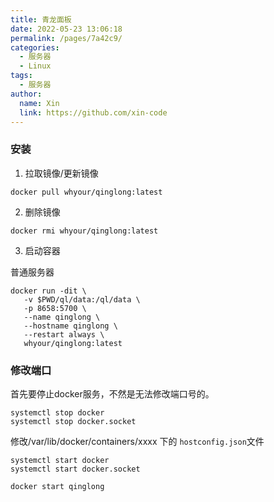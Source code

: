 ```yaml
---
title: 青龙面板
date: 2022-05-23 13:06:18
permalink: /pages/7a42c9/
categories:
  - 服务器
  - Linux
tags:
  - 服务器
author:
  name: Xin
  link: https://github.com/xin-code
---
```




### 安装

1. 拉取镜像/更新镜像

```
docker pull whyour/qinglong:latest
```

2. 删除镜像

```
docker rmi whyour/qinglong:latest
```

3. 启动容器 

普通服务器

```
docker run -dit \
   -v $PWD/ql/data:/ql/data \
   -p 8658:5700 \
   --name qinglong \
   --hostname qinglong \
   --restart always \
   whyour/qinglong:latest
```



### 修改端口

首先要停止docker服务，不然是无法修改端口号的。

```
systemctl stop docker
systemctl stop docker.socket
```

修改/var/lib/docker/containers/xxxx 下的 `hostconfig.json`文件

```
systemctl start docker
systemctl start docker.socket

docker start qinglong
```

